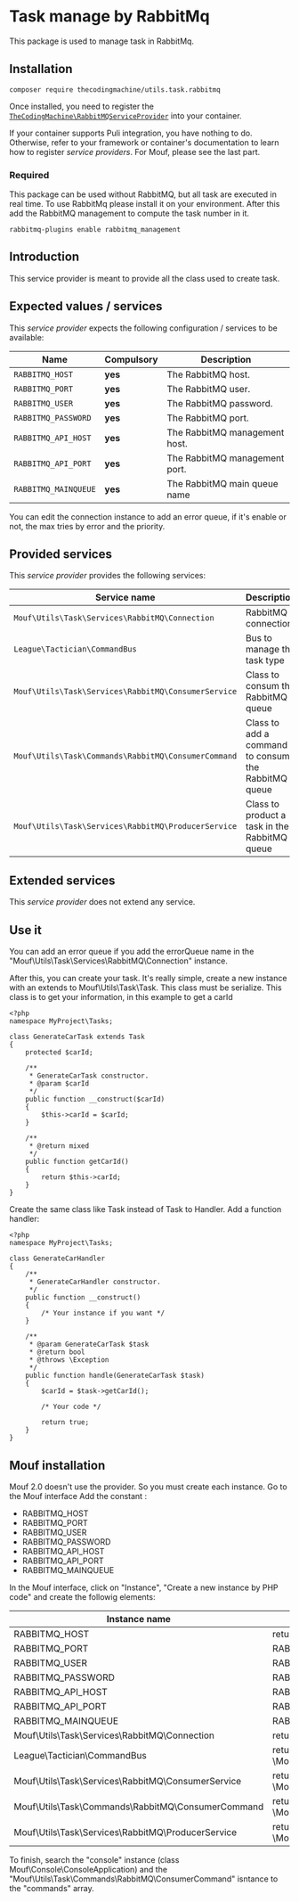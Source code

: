 # Task manage by RabbitMq

This package is used to manage task in RabbitMq.

## Installation

```
composer require thecodingmachine/utils.task.rabbitmq
```

Once installed, you need to register the [`TheCodingMachine\RabbitMQServiceProvider`](src/DI/RabbitMQServiceProvider.php) into your container.

If your container supports Puli integration, you have nothing to do. Otherwise, refer to your framework or container's documentation to learn how to register *service providers*.
For Mouf, please see the last part.

### Required
This package can be used without RabbitMQ, but all task are executed in real time.
To use RabbitMq please install it on your environment.
After this add the RabbitMQ management to compute the task number in it.
```
rabbitmq-plugins enable rabbitmq_management
```

## Introduction

This service provider is meant to provide all the class used to create task.

## Expected values / services

This *service provider* expects the following configuration / services to be available:

| Name                 | Compulsory      | Description                            |
|----------------------|------------|----------------------------------------|
| `RABBITMQ_HOST`      |  **yes**    | The RabbitMQ host.                     |
| `RABBITMQ_PORT`      |  **yes**    | The RabbitMQ user.                     |
| `RABBITMQ_USER`      |  **yes**    | The RabbitMQ password.                 |
| `RABBITMQ_PASSWORD`  |  **yes**    | The RabbitMQ port.                     |
| `RABBITMQ_API_HOST`  |  **yes**    | The RabbitMQ management host.          |
| `RABBITMQ_API_PORT`  |  **yes**    | The RabbitMQ management port.          |
| `RABBITMQ_MAINQUEUE` |  **yes**    | The RabbitMQ main queue name           |

You can edit the connection instance to add an error queue, if it's enable or not, the max tries by error and the priority.

## Provided services

This *service provider* provides the following services:

| Service name                                         | Description                          |
|------------------------------------------------------|--------------------------------------|
| `Mouf\Utils\Task\Services\RabbitMQ\Connection`       | RabbitMQ connection   |
| `League\Tactician\CommandBus`                        | Bus to manage the task type   |
| `Mouf\Utils\Task\Services\RabbitMQ\ConsumerService`  | Class to consum the RabbitMQ queue   |
| `Mouf\Utils\Task\Commands\RabbitMQ\ConsumerCommand`  | Class to add a command to consum the RabbitMQ queue   |
| `Mouf\Utils\Task\Services\RabbitMQ\ProducerService`  | Class to product a task in the RabbitMQ queue   |


## Extended services

This *service provider* does not extend any service.


## Use it

You can add an error queue if you add the errorQueue name in the "Mouf\Utils\Task\Services\RabbitMQ\Connection" instance.

After this, you can create your task. It's really simple, create a new instance with an extends to Mouf\Utils\Task\Task. This class must be serialize.
This class is to get your information, in this example to get a carId
```
<?php
namespace MyProject\Tasks;

class GenerateCarTask extends Task
{
    protected $carId;

    /**
     * GenerateCarTask constructor.
     * @param $carId
     */
    public function __construct($carId)
    {
        $this->carId = $carId;
    }

    /**
     * @return mixed
     */
    public function getCarId()
    {
        return $this->carId;
    }
}
```

Create the same class like Task instead of Task to Handler. Add a function handler:
```
<?php
namespace MyProject\Tasks;

class GenerateCarHandler
{
    /**
     * GenerateCarHandler constructor.
     */
    public function __construct()
    {
        /* Your instance if you want */
    }

    /**
     * @param GenerateCarTask $task
     * @return bool
     * @throws \Exception
     */
    public function handle(GenerateCarTask $task)
    {
        $carId = $task->getCarId();

        /* Your code */

        return true;
    }
}
```

## Mouf installation

Mouf 2.0 doesn't use the provider. So you must create each instance.
Go to the Mouf interface
Add the constant : 
- RABBITMQ_HOST
- RABBITMQ_PORT
- RABBITMQ_USER
- RABBITMQ_PASSWORD
- RABBITMQ_API_HOST
- RABBITMQ_API_PORT
- RABBITMQ_MAINQUEUE

In the Mouf interface, click on "Instance", "Create a new instance by PHP code" and create the followig elements:

| Instance name            | Code   |
|-----------------|------------|
| RABBITMQ_HOST      | return RABBITMQ_HOST  |
| RABBITMQ_PORT       | RABBITMQ_PORT  |
| RABBITMQ_USER       | RABBITMQ_USER  |
| RABBITMQ_PASSWORD       | RABBITMQ_PASSWORD  |
| RABBITMQ_API_HOST       | RABBITMQ_API_HOST  |
| RABBITMQ_API_PORT       | RABBITMQ_API_PORT  |
| RABBITMQ_MAINQUEUE       | RABBITMQ_MAINQUEUE  |
| Mouf\Utils\Task\Services\RabbitMQ\Connection       | return \Mouf\Utils\Task\DI\RabbitMQServiceProvider::createConnection($container);  |
| League\Tactician\CommandBus       | return \Mouf\Utils\Task\DI\RabbitMQServiceProvider::createCommandBus($container);  |
| Mouf\Utils\Task\Services\RabbitMQ\ConsumerService       | return \Mouf\Utils\Task\DI\RabbitMQServiceProvider::createConsumerService($container);  |
| Mouf\Utils\Task\Commands\RabbitMQ\ConsumerCommand       | return \Mouf\Utils\Task\DI\RabbitMQServiceProvider::createConsumerCommand($container);  |
| Mouf\Utils\Task\Services\RabbitMQ\ProducerService       | return \Mouf\Utils\Task\DI\RabbitMQServiceProvider::createProducerService($container);  |

To finish, search the "console" instance (class Mouf\Console\ConsoleApplication) and the "Mouf\Utils\Task\Commands\RabbitMQ\ConsumerCommand" isntance to the "commands" array.
